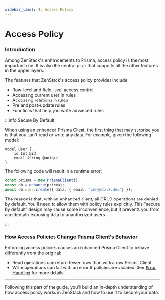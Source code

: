 ```yaml
---
sidebar_label: 4. Access Policy
---
```


# Access Policy

### Introduction

Among ZenStack's enhancements to Prisma, access policy is the most important one. It is also the central pillar that supports all the other features in the upper layers.

The features that ZenStack's access policy provides include:

- Row-level and field-level access control
- Accessing current user in rules
- Accessing relations in rules
- Pre and post-update rules
- Functions that help you write advanced rules

:::info Secure By Default

When using an enhanced Prisma Client, the first thing that may surprise you is that you can't read or write any data. For example, given the following model:

```zmodel
model User {
    id Int @id
    email String @unique
}
```

The following code will result in a runtime error:

```ts
const prisma = new PrismaClient();
const db = enhance(prisma);
await db.user.create({ data: { email: 'zen@stack.dev'} });
```

The reason is that, with an enhanced client, all CRUD operations are denied by default. You'll need to allow them with policy rules explicitly. This "secure by default" design may cause some inconvenience, but it prevents you from accidentally exposing data to unauthorized users.

:::

### How Access Policies Change Prisma Client's Behavior

Enforcing access policies causes an enhanced Prisma Client to behave differently from the original:

- Read operations can return fewer rows than with a raw Prisma Client.
- Write operations can fail with an error if policies are violated. See [Error Handling](/docs/reference/error-handling) for more details.

---

Following this part of the guide, you'll build an in-depth understanding of how access policy works in ZenStack and how to use it to secure your data.
